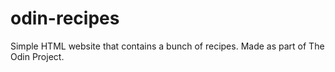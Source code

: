 # odin-recipes
Simple HTML website that contains a bunch of recipes. Made as part of The Odin Project.
